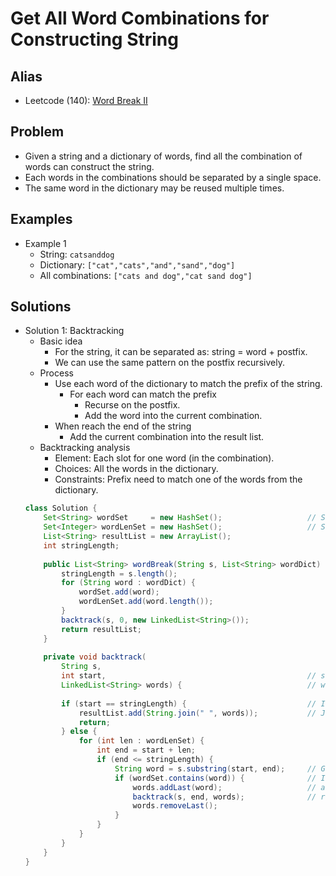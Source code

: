 # Get All Word Combinations for Constructing String

## Alias
- Leetcode (140): [Word Break II](https://leetcode.com/problems/word-break-ii/)

## Problem
- Given a string and a dictionary of words, find all the combination of words can construct the string.
- Each words in the combinations should be separated by a single space.
- The same word in the dictionary may be reused multiple times.

## Examples
- Example 1
   - String: `catsanddog`
   - Dictionary: `["cat","cats","and","sand","dog"]`
   - All combinations: `["cats and dog","cat sand dog"]`

## Solutions
- Solution 1: Backtracking
   - Basic idea
      - For the string, it can be separated as: string = word + postfix.
      - We can use the same pattern on the postfix recursively.
   - Process
      - Use each word of the dictionary to match the prefix of the string.
         - For each word can match the prefix
            - Recurse on the postfix.
            - Add the word into the current combination.
      - When reach the end of the string
         - Add the current combination into the result list.
   - Backtracking analysis
      - Element: Each slot for one word (in the combination).
      - Choices: All the words in the dictionary.
      - Constraints: Prefix need to match one of the words from the dictionary.
  ```java
  class Solution {
      Set<String> wordSet     = new HashSet();                   // Store each words
      Set<Integer> wordLenSet = new HashSet();                   // Store each unique word length
      List<String> resultList = new ArrayList();
      int stringLength;
        
      public List<String> wordBreak(String s, List<String> wordDict) {
          stringLength = s.length();
          for (String word : wordDict) {
              wordSet.add(word);
              wordLenSet.add(word.length());
          }
          backtrack(s, 0, new LinkedList<String>());
          return resultList;
      }
    
      private void backtrack(
          String s, 
          int start,                                             // start is the start index of the postfix
          LinkedList<String> words) {                            // words is a list of words for the current combination
        
          if (start == stringLength) {                           // If we have reached the end of string.
              resultList.add(String.join(" ", words));           // Join all the words by space and add the current combination into the result list
              return;
          } else {
              for (int len : wordLenSet) { 
                  int end = start + len;
                  if (end <= stringLength) {
                      String word = s.substring(start, end);     // Get the substring from start position and end position    
                      if (wordSet.contains(word)) {              // If the substring is a word, 
                          words.addLast(word);                   // add the word into the current combination,
                          backtrack(s, end, words);              // recurse on the rest of string by moving start index to end index 
                          words.removeLast();
                      }   
                  }
              }
          }
      }
  }
  ```
